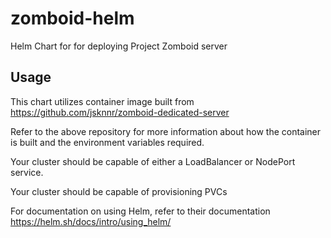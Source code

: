 # zomboid-helm
Helm Chart for for deploying Project Zomboid server

## Usage
This chart utilizes container image built from https://github.com/jsknnr/zomboid-dedicated-server

Refer to the above repository for more information about how the container is built and the environment variables required.

Your cluster should be capable of either a LoadBalancer or NodePort service.

Your cluster should be capable of provisioning PVCs

For documentation on using Helm, refer to their documentation https://helm.sh/docs/intro/using_helm/
